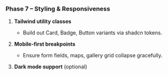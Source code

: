 ### Phase 7 – Styling & Responsiveness

1. **Tailwind utility classes**

   - Build out Card, Badge, Button variants via shadcn tokens.

2. **Mobile-first breakpoints**

   - Ensure form fields, maps, gallery grid collapse gracefully.

3. **Dark mode support** (optional)
